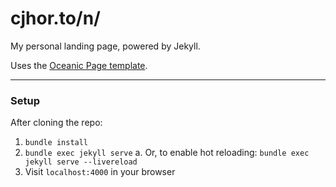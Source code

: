 # cjhor.to/n/

My personal landing page, powered by Jekyll.

Uses the [Oceanic Page template](https://github.com/radditude/oceanic-page).

---

### Setup

After cloning the repo:
1. `bundle install`
0. `bundle exec jekyll serve`
		a. Or, to enable hot reloading: `bundle exec jekyll serve --livereload`
0. Visit `localhost:4000` in your browser
